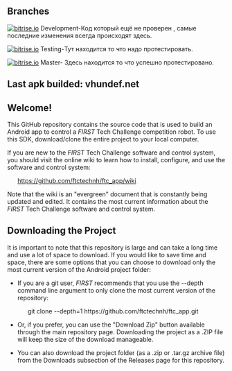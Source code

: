 
## Branches

[![bitrise.io](https://www.bitrise.io/app/f9f7ee832225949b/status.svg?token=5bFV4dl5l9fj6wSEKa5eow&branch=Development)]()     Development-Код который ещё не проверен , самые последние изменения всегда происходят здесь.

[![bitrise.io](https://www.bitrise.io/app/f9f7ee832225949b/status.svg?token=5bFV4dl5l9fj6wSEKa5eow&branch=Testing)]()  Testing-Тут находится то что надо протестировать.

[![bitrise.io](https://www.bitrise.io/app/f9f7ee832225949b/status.svg?token=5bFV4dl5l9fj6wSEKa5eow&branch=master)]()  Master- Здесь находится то что успешно протестировано.

Last apk builded: vhundef.net
 -------


## Welcome!
This GitHub repository contains the source code that is used to build an Android app to control a *FIRST* Tech Challenge competition robot.  To use this SDK, download/clone the entire project to your local computer.

If you are new to the *FIRST* Tech Challenge software and control system, you should visit the online wiki to learn how to install, configure, and use the software and control system:

&nbsp;&nbsp;&nbsp;&nbsp;&nbsp;&nbsp;https://github.com/ftctechnh/ftc_app/wiki

Note that the wiki is an "evergreen" document that is constantly being updated and edited.  It contains the most current information about the *FIRST* Tech Challenge software and control system.

## Downloading the Project
It is important to note that this repository is large and can take a long time and use a lot of space to download. If you would like to save time and space, there are some options that you can choose to download only the most current version of the Android project folder:

* If you are a git user, *FIRST* recommends that you use the --depth command line argument to only clone the most current version of the repository:

<p>&nbsp;&nbsp;&nbsp;&nbsp;&nbsp;&nbsp;&nbsp;&nbsp;&nbsp;&nbsp;&nbsp;&nbsp;git clone --depth=1 https://github.com/ftctechnh/ftc_app.git</p>

* Or, if you prefer, you can use the "Download Zip" button available through the main repository page.  Downloading the project as a .ZIP file will keep the size of the download manageable.

* You can also download the project folder (as a .zip or .tar.gz archive file) from the Downloads subsection of the Releases page for this repository.
